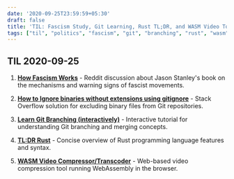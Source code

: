 ```yaml
---
date: '2020-09-25T23:59:59+05:30'
draft: false
title: 'TIL: Fascism Study, Git Learning, Rust TL;DR, and WASM Video Tools'
tags: ["til", "politics", "fascism", "git", "branching", "rust", "wasm", "video-compression", "learning"]
---
```


## TIL 2020-09-25

1. **[How Fascism Works](https://www.reddit.com/r/books/comments/iyu3nz/how_facism_works_should_be_part_of_every/)** - Reddit discussion about Jason Stanley's book on the mechanisms and warning signs of fascist movements.

2. **[How to Ignore binaries without extensions using gitignore](https://stackoverflow.com/questions/5711120/gitignore-without-binary-files/25592735#25592735)** - Stack Overflow solution for excluding binary files from Git repositories.

3. **[Learn Git Branching (interactively)](https://learngitbranching.js.org/)** - Interactive tutorial for understanding Git branching and merging concepts.

4. **[TL:DR Rust](https://christine.website/blog/TLDR-rust-2020-09-19)** - Concise overview of Rust programming language features and syntax.

5. **[WASM Video Compressor/Transcoder](https://modfy.video/)** - Web-based video compression tool running WebAssembly in the browser.